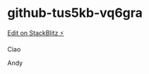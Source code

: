 # github-tus5kb-vq6gra

[Edit on StackBlitz ⚡️](https://stackblitz.com/edit/github-tus5kb-vq6gra)

Ciao

Andy
